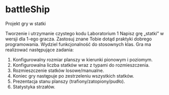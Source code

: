 # battleShip
Projekt gry w statki

Tworzenie i utrzymanie czystego kodu
Laboratorium 1
Napisz grę „statki” w wersji dla 1-ego gracza. Zastosuj znane Tobie dotąd praktyki dobrego programowania. Wydziel funkcjonalność do stosownych klas. Gra ma realizować następujące zadania:
1. Konfigurowalny rozmiar planszy w kierunki pionowym i poziomym.
2. Konfigurowalna liczba statków wraz z typami do rozmieszczenia.
3. Rozmieszczenie statków losowe/manualne.
4. Koniec gry następuje po zestrzeleniu wszystkich statków.
5. Prezentacja stanu planszy (trafiony/zatopiony/pudło).
6. Statystyka strzałów.
